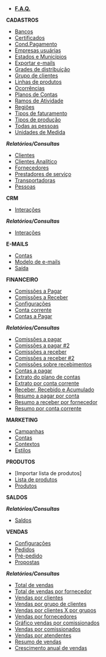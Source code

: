 - [**F.A.Q.**](/faq/faq.md)

**CADASTROS**
- [Bancos](/cadastros/bancos.md)
- [Certificados](/cadastros/certificados.md)
- [Cond.Pagamento](/cadastros/condicaopagamento.md)
- [Empresas usuárias](/cadastros/empresapublico.md)
- [Estados e Municípios](/cadastros/estado.md)
- [Exportar e-mails]()
- [Grades de distribuição](/cadastros/grade.md)
- [Grupo de clientes](/cadastros/grupoclientes.md)
- [Linhas de produtos](/cadastros/linhasdeproduto.md)
- [Ocorrências](/cadastros/ocorrencias.md)
- [Planos de Contas](/cadastros/planoconta.md)
- [Ramos de Atividade](/cadastros/ramoatividade.md)
- [Regiões](/cadastros/regiao.md)
- [Tipos de faturamento](/cadastros/tipofaturamento.md)
- [Tipos de produção](/cadastros/tiposproducao.md)
- [Todas as pessoas](/cadastros/pessoa.md)
- [Unidades de Medida](/cadastros/unidadesmedida.md)

***Relatórios/Consultas***
- [Clientes](/cadastros/relatorios/clientes.md)
- [Clientes Analítico](/cadastros/relatorios/clientesanalitico.md)
- [Fornecedores](/cadastros/relatorios/fornecedores.md)
- [Prestadores de serviço](/cadastros/relatorios/prestadoresservico.md)
- [Transportadoras](/cadastros/relatorios/transportadoras.md)
- [Pessoas](/cadastros/relatorios/pessoas.md)

**CRM**
- [Interações](/crm/crminteracoes.md)

***Relatórios/Consultas***
- [Interações](/crm/relatorios/interacoes.md)

**E-MAILS**
- [Contas](/e-mails/emailcontas.md)
- [Modelo de e-mails](/e-mails/modeloemail.md)
- [Saída](/e-mails/emailsaida.md)

**FINANCEIRO**
- [Comissões a Pagar](/financeiro/comissoesapagar.md)
- [Comissões a Receber](/financeiro/comissoesareceber.md)
- [Configurações]()
- [Conta corrente](/financeiro/ccmovimentos.md)
- [Contas a Pagar](/financeiro/contasapagar.md)

***Relatórios/Consultas***
- [Comissões a pagar](/financeiro/relatorios/comissoespagar.md)
- [Comissões a pagar #2](/financeiro/relatorios/comissoespgar2.md)
- [Comissões a receber](/financeiro/relatorios/comissoesreceber.md)
- [Comissões a receber #2](/financeiro/relatorios/comissoesreceber2.md)
- [Comissões sobre recebimentos](/financeiro/relatorios/comissoessobrerecebimentos.md)
- [Contas a pagar](/financeiro/relatorios/contaspagar.md)
- [Extrato do plano de contas](/financeiro/relatorios/extratoplanocontas.md)
- [Extrato por conta corrente](/financeiro/relatorios/extratocontacorrente.md)
- [Receber, Recebido e Acumulado](/financeiro/relatorios/receberrecebidoacumulado.md)
- [Resumo a pagar por conta](/financeiro/relatorios/resumopagarconta.md)
- [Resumo a receber por fornecedor](/financeiro/relatorios/resumoreceberfornecedor.md)
- [Resumo por conta corrente](/financeiro/relatorios/resumocontacorrente.md)

**MARKETING**
- [Campanhas](/marketing/emmcampanhas.md)
- [Contas](/marketing/emailcontas.md)
- [Contextos](/marketing/emmcontextos.md)
- [Estilos](/marketing/emmestilos.md)

**PRODUTOS**
- [Importar lista de produtos]
- [Lista de produtos](/produtos/produtolista.md)
- [Produtos](/produtos/produto.md)

**SALDOS**

***Relatórios/Consultas***
- [Saldos]()

**VENDAS**
- [Configurações]()
- [Pedidos](/vendas/pedidovenda.md)
- [Pré-pedido](/vendas/prepedido.md)
- [Propostas](/vendas/orcamentovenda.md)

***Relatórios/Consultas***
- [Total de vendas](/vendas/relatorios/totalvendas.md)
- [Total de vendas por fornecedor](/vendas/relatorios/totalvendasfornecedor.md)
- [Vendas por clientes](/vendas/relatorios/vendasclientes.md)
- [Vendas por grupo de clientes](/vendas/relatorios/vendasgrupoclientes.md)
- [Vendas por clientes X por grupos](/vendas/relatorios/vendasclientesxgrupos.md)
- [Vendas por fornecedores](/vendas/relatorios/vendasfornecedores.md)
- [Gráfico vendas por comissionados](/vendas/relatorios/graficovenfascomissionados.md)
- [Vendas por comissionados](/vendas/relatorios/vendascomissionados.md)
- [Vendas por atendentes](/vendas/relatorios/vendasatendentes.md)
- [Resumo de vendas](/vendas/relatorios/resumovendas.md)
- [Crescimento anual de vendas](/vendas/relatorios/crescimentoanualvendas.md)

